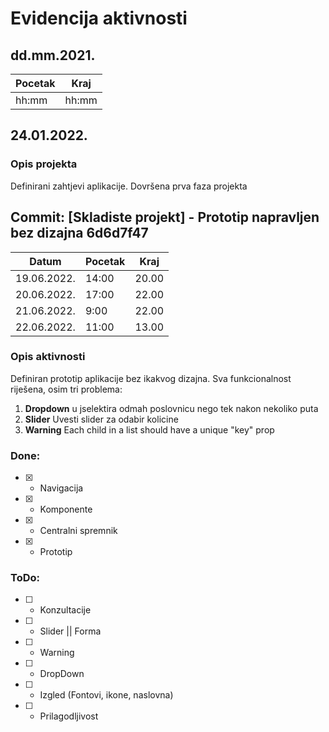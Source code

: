 # Evidencija aktivnosti
## dd.mm.2021.
Pocetak | Kraj
------- | ----
hh:mm   | hh:mm
## 24.01.2022.
### Opis projekta
Definirani zahtjevi aplikacije.
Dovršena prva faza projekta

##  Commit: [Skladiste projekt] - Prototip napravljen bez dizajna 6d6d7f47
Datum      | Pocetak | Kraj
---------- | ------- | ----
19.06.2022.| 14:00   | 20.00
20.06.2022.| 17:00   | 22.00
21.06.2022.| 9:00    | 22.00
22.06.2022.| 11:00   | 13.00

### Opis aktivnosti
Definiran prototip aplikacije bez ikakvog dizajna.
Sva funkcionalnost riješena, osim tri problema:
1.  **Dropdown** u jselektira odmah  poslovnicu nego tek nakon nekoliko puta
2. **Slider** Uvesti slider za odabir kolicine
3. **Warning** Each child in a list should have a unique "key" prop
### Done:
- [x] - Navigacija
- [x] - Komponente
- [x] - Centralni spremnik
- [x] - Prototip

### ToDo:
- [ ] - Konzultacije
- [ ] - Slider || Forma
- [ ] - Warning
- [ ] - DropDown
- [ ] - Izgled (Fontovi, ikone, naslovna)
- [ ] - Prilagodljivost